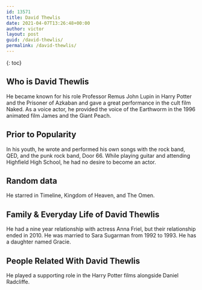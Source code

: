 ```yaml
---
id: 13571
title: David Thewlis
date: 2021-04-07T13:26:48+00:00
author: victor
layout: post
guid: /david-thewlis/
permalink: /david-thewlis/
---
```



{: toc}


## Who is David Thewlis



He became known for his role Professor Remus John Lupin in Harry Potter and the Prisoner of Azkaban and gave a great performance in the cult film Naked. As a voice actor, he provided the voice of the Earthworm in the 1996 animated film James and the Giant Peach.  

                
                
                
## Prior to Popularity



In his youth, he wrote and performed his own songs with the rock band, QED, and the punk rock band, Door 66. While playing guitar and attending Highfield High School, he had no desire to become an actor.

                
                
                
## Random data



He starred in Timeline, Kingdom of Heaven, and The Omen.

                
                
                
## Family & Everyday Life of David Thewlis



He had a nine year relationship with actress Anna Friel, but their relationship ended in 2010. He was married to Sara Sugarman from 1992 to 1993. He has a daughter named Gracie.

                
                
                
## People Related With David Thewlis



He played a supporting role in the Harry Potter films alongside Daniel Radcliffe.

                
              
            
          
          
          